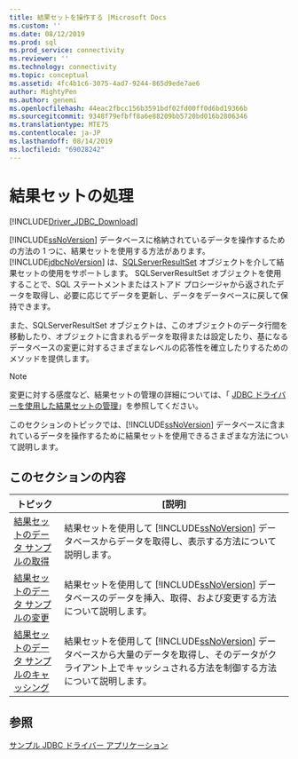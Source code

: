 ```yaml
---
title: 結果セットを操作する |Microsoft Docs
ms.custom: ''
ms.date: 08/12/2019
ms.prod: sql
ms.prod_service: connectivity
ms.reviewer: ''
ms.technology: connectivity
ms.topic: conceptual
ms.assetid: 4fc4b1c6-3075-4ad7-9244-865d9ede7ae6
author: MightyPen
ms.author: genemi
ms.openlocfilehash: 44eac2fbcc156b3591bdf02fd00ff0d6bd19366b
ms.sourcegitcommit: 9348f79efbff8a6e88209bb5720bd016b2806346
ms.translationtype: MTE75
ms.contentlocale: ja-JP
ms.lasthandoff: 08/14/2019
ms.locfileid: "69028242"
---
```

# <a name="working-with-result-sets"></a>結果セットの処理

[!INCLUDE[Driver_JDBC_Download](../../../includes/driver_jdbc_download.md)]

[!INCLUDE[ssNoVersion](../../../includes/ssnoversion-md.md)] データベースに格納されているデータを操作するための方法の 1 つに、結果セットを使用する方法があります。 [!INCLUDE[jdbcNoVersion](../../../includes/jdbcnoversion_md.md)] は、[SQLServerResultSet](../../../connect/jdbc/reference/sqlserverresultset-class.md) オブジェクトを介して結果セットの使用をサポートします。 SQLServerResultSet オブジェクトを使用することで、SQL ステートメントまたはストアド プロシージャから返されたデータを取得し、必要に応じてデータを更新し、データをデータベースに戻して保持できます。  
  
また、SQLServerResultSet オブジェクトは、このオブジェクトのデータ行間を移動したり、オブジェクトに含まれるデータを取得または設定したり、基になるデータベースの変更に対するさまざまなレベルの応答性を確立したりするためのメソッドを提供します。  
  
> [!NOTE]  
> 変更に対する感度など、結果セットの管理の詳細については、「 [JDBC ドライバーを使用した結果セットの管理](../../../connect/jdbc/managing-result-sets-with-the-jdbc-driver.md)」を参照してください。  
  
このセクションのトピックでは、[!INCLUDE[ssNoVersion](../../../includes/ssnoversion-md.md)] データベースに含まれているデータを操作するために結果セットを使用できるさまざまな方法について説明します。  
  
## <a name="in-this-section"></a>このセクションの内容  
  
| トピック                                                                                           | [説明]                                                                                                                                                                                             |
| ----------------------------------------------------------------------------------------------- | ------------------------------------------------------------------------------------------------------------------------------------------------------------------------------------------------------- |
| [結果セットのデータ サンプルの取得](../../../connect/jdbc/code-samples/retrieving-result-set-data-sample.md) | 結果セットを使用して [!INCLUDE[ssNoVersion](../../../includes/ssnoversion-md.md)] データベースからデータを取得し、表示する方法について説明します。                                                         |
| [結果セットのデータ サンプルの変更](../../../connect/jdbc/code-samples/modifying-result-set-data-sample.md)   | 結果セットを使用して [!INCLUDE[ssNoVersion](../../../includes/ssnoversion-md.md)] データベースのデータを挿入、取得、および変更する方法について説明します。                                                      |
| [結果セットのデータ サンプルのキャッシング](../../../connect/jdbc/code-samples/caching-result-set-data-sample.md)       | 結果セットを使用して [!INCLUDE[ssNoVersion](../../../includes/ssnoversion-md.md)] データベースから大量のデータを取得し、そのデータがクライアント上でキャッシュされる方法を制御する方法について説明します。 |
  
## <a name="see-also"></a>参照  

[サンプル JDBC ドライバー アプリケーション](../../../connect/jdbc/code-samples/sample-jdbc-driver-applications.md)  
  
